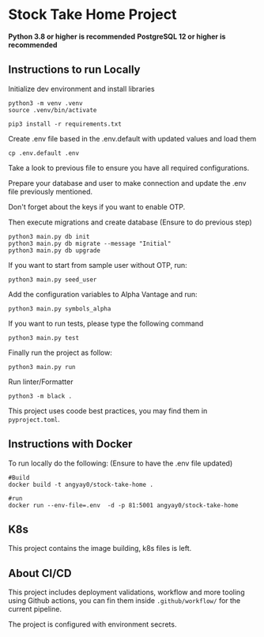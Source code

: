 # Stock Take Home Project

**Python 3.8 or higher is recommended**
**PostgreSQL 12 or higher is recommended**

## Instructions to run Locally

Initialize dev environment and install libraries

```shell
python3 -m venv .venv
source .venv/bin/activate

pip3 install -r requirements.txt
```

Create .env file based in the .env.default with updated values and load them
```shell
cp .env.default .env
```

Take a look to previous file to ensure you have all required configurations.

Prepare your database and user to make connection and update the .env file previously mentioned.

Don't forget about the keys if you want to enable OTP.

Then execute migrations and create database (Ensure to do previous step)
```shell
python3 main.py db init
python3 main.py db migrate --message "Initial"
python3 main.py db upgrade
```

If you want to start from sample user without OTP, run:
```shell
python3 main.py seed_user
```

Add the configuration variables to Alpha Vantage and run:
```shell
python3 main.py symbols_alpha
```

If you want to run tests, please type the following command
```shell
python3 main.py test
```

Finally run the project as follow:
```shell
python3 main.py run
```

Run linter/Formatter
```shell
python3 -m black .
```

This project uses coode best practices, you may find them in `pyproject.toml`.

## Instructions with Docker

To run locally do the following:
(Ensure to have the .env file updated)

```shell
#Build
docker build -t angyay0/stock-take-home .

#run
docker run --env-file=.env  -d -p 81:5001 angyay0/stock-take-home
```

## K8s 
This project contains the image building, k8s files is left.

## About CI/CD
This project includes deployment validations, workflow and more tooling using Github actions, you can fin them inside `.github/workflow/` for the current pipeline.

The project is configured with environment secrets.